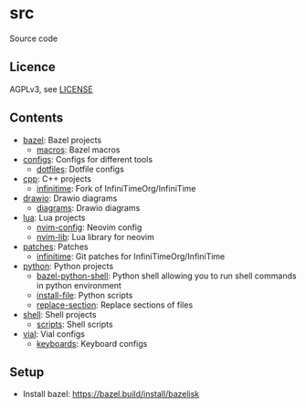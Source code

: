 # src 

Source code

## Licence

AGPLv3, see [LICENSE](./LICENSE.txt) 

## Contents

<!-- README_CONTENTS START -->
- [bazel](bazel): Bazel projects
  - [macros](bazel/macros): Bazel macros
- [configs](configs): Configs for different tools
  - [dotfiles](configs/dotfiles): Dotfile configs
- [cpp](cpp): C++ projects
  - [infinitime](cpp/infinitime): Fork of InfiniTimeOrg/InfiniTime
- [drawio](drawio): Drawio diagrams
  - [diagrams](drawio/diagrams): Drawio diagrams
- [lua](lua): Lua projects
  - [nvim-config](lua/nvim-config): Neovim config
  - [nvim-lib](lua/nvim-lib): Lua library for neovim
- [patches](patches): Patches
  - [infinitime](patches/infinitime): Git patches for InfiniTimeOrg/InfiniTime
- [python](python): Python projects
  - [bazel-python-shell](python/bazel-python-shell): Python shell allowing you to run shell commands in python environment
  - [install-file](python/install-file): Python scripts
  - [replace-section](python/replace-section): Replace sections of files
- [shell](shell): Shell projects
  - [scripts](shell/scripts): Shell scripts
- [vial](vial): Vial configs
  - [keyboards](vial/keyboards): Keyboard configs
<!-- README_CONTENTS END -->

## Setup

- Install bazel: https://bazel.build/install/bazelisk

